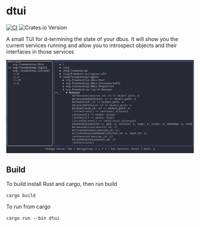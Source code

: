 # dtui
[![CI](https://github.com/Troels51/dtui/actions/workflows/rust.yml/badge.svg?branch=main)](https://github.com/Troels51/dtui/actions/workflows/rust.yml)
![Crates.io Version](https://img.shields.io/crates/v/dtui?link=https%3A%2F%2Fcrates.io%2Fcrates%2Fdtui)

A small TUI for d-termining the state of your dbus.
It will show you the current services running and allow you to introspect objects and their interfaces in those services

![Example](/images/dtui.png)

## Build
To build install Rust and cargo, then run build
```
cargo build
```

To run from cargo
```
cargo run --bin dtui
```